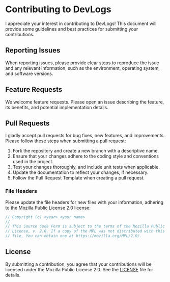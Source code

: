 # Contributing to DevLogs

I appreciate your interest in contributing to DevLogs! This document will provide some guidelines and
best practices for submitting your contributions.

## Reporting Issues

When reporting issues, please provide clear steps to reproduce the issue and any relevant information, such as the
environment, operating system, and software versions.

## Feature Requests

We welcome feature requests. Please open an issue describing the feature, its benefits, and potential implementation
details.

## Pull Requests

I gladly accept pull requests for bug fixes, new features, and improvements. Please follow these steps when submitting a
pull request:

1. Fork the repository and create a new branch with a descriptive name.
2. Ensure that your changes adhere to the coding style and conventions used in the project.
3. Test your changes thoroughly, and include unit tests when applicable.
4. Update the documentation to reflect your changes, if necessary.
5. Follow the Pull Request Template when creating a pull request.

### File Headers

Please update the file headers for new files with your information, adhering to the Mozilla Public License 2.0 license:

```go
// Copyright (c) <year> <your name>
//
// This Source Code Form is subject to the terms of the Mozilla Public
// License, v. 2.0. If a copy of the MPL was not distributed with this
// file, You can obtain one at https://mozilla.org/MPL/2.0/.
```

## License

By submitting a contribution, you agree that your contributions will be licensed under the Mozilla Public License 2.0. See the [LICENSE](LICENSE) file for details.
